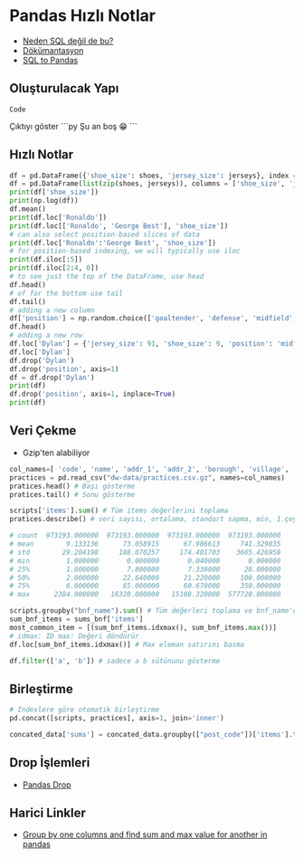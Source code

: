 # Pandas Hızlı Notlar

* [Neden SQL değil de bu?](https://datascience.stackexchange.com/a/34366)
* [Dökümantasyon](https://pandas.pydata.org/pandas-docs/stable/user_guide/)
* [SQL to Pandas](https://medium.com/jbennetcodes/how-to-rewrite-your-sql-queries-in-pandas-and-more-149d341fc53e)

## Oluşturulacak Yapı

`Code`

Çıktıyı göster \`\`\`py Şu an boş 😁 \`\`\`

## Hızlı Notlar

```python
df = pd.DataFrame({'shoe_size': shoes, 'jersey_size': jerseys}, index = players)
df = pd.DataFrame(list(zip(shoes, jerseys)), columns = ['shoe_size', 'jersey_size'], index = players)
print(df['shoe_size'])
print(np.log(df))
df.mean()
print(df.loc['Ronaldo'])
print(df.loc[['Ronaldo', 'George Best'], 'shoe_size'])
# can also select position-based slices of data
print(df.loc['Ronaldo':'George Best', 'shoe_size'])
# for position-based indexing, we will typically use iloc
print(df.iloc[:5])
print(df.iloc[2:4, 0])
# to see just the top of the DataFrame, use head
df.head()
# of for the bottom use tail
df.tail()
# adding a new column
df['position'] = np.random.choice(['goaltender', 'defense', 'midfield', 'attack'], size=len(df))
df.head()
# adding a new row
df.loc['Dylan'] = {'jersey_size': 91, 'shoe_size': 9, 'position': 'midfield'}
df.loc['Dylan']
df.drop('Dylan')
df.drop('position', axis=1)
df = df.drop('Dylan')
print(df)
df.drop('position', axis=1, inplace=True)
print(df)
```

## Veri Çekme

* Gzip'ten alabiliyor

```python
col_names=[ 'code', 'name', 'addr_1', 'addr_2', 'borough', 'village', 'post_code']
practices = pd.read_csv("dw-data/practices.csv.gz", names=col_names)
pratices.head() # Başı gösterme
pratices.tail() # Sonu gösterme

scripts['items'].sum() # Tüm items değerlerini toplama
pratices.describe() # veri sayısı, ortalama, standart sapma, min, 1.çeyrek, medyan, 2.çeyerk, max

# count  973193.000000  973193.000000  973193.000000  973193.000000
# mean        9.133136      73.058915      67.986613     741.329835
# std        29.204198     188.070257     174.401703    3665.426958
# min         1.000000       0.000000       0.040000       0.000000
# 25%         1.000000       7.800000       7.330000      28.000000
# 50%         2.000000      22.640000      21.220000     100.000000
# 75%         6.000000      65.000000      60.670000     350.000000
# max      2384.000000   16320.000000   15108.320000  577720.000000

scripts.groupby("bnf_name").sum() # Tüm değerleri toplama ve bnf_name'e göre gruplama
sum_bnf_items = sums_bnf['items']
most_common_item = [(sum_bnf_items.idxmax(), sum_bnf_items.max())]
# idmax: ID max: Değeri döndürür
df.loc[sum_bnf_items.idxmax()] # Max eleman satırını basma

df.filter(['a', 'b']) # sadece a b sütünunu gösterme
```

## Birleştirme

```python
# Indexlere göre otomatik birleştirme
pd.concat([scripts, practices], axis=1, join='inner')

concated_data['sums'] = concated_data.groupby(["post_code"])['items'].transform('sum') # Aynı post koda göre toplama
```

## Drop İşlemleri

* [Pandas Drop](https://pandas.pydata.org/pandas-docs/stable/reference/api/pandas.DataFrame.drop.html)

## Harici Linkler

* [Group by one columns and find sum and max value for another in pandas](https://stackoverflow.com/a/44725963/9770490)

